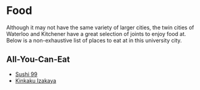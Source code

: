 Food
====

Although it may not have the same variety of larger cities, the twin cities of Waterloo and Kitchener have a great selection of joints to enjoy food at. Below is a non-exhaustive list of places to eat at in this university city.

## All-You-Can-Eat
- [Sushi 99](https://www.yelp.ca/biz/sushi-99-waterloo-2?osq=All+You+Can+Eat)
- [Kinkaku Izakaya](https://www.yelp.ca/biz/kinkaku-izakaya-kitchener?osq=All+You+Can+Eat)
